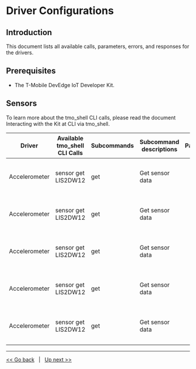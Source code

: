 # Driver Configurations

## Introduction
This document lists all available calls, parameters, errors, and responses for the drivers. 



## Prerequisites
- The T-Mobile DevEdge IoT Developer Kit. 

## Sensors
To learn more about the tmo_shell CLI calls, please read the document Interacting with the Kit at CLI via tmo_shell. 

| Driver | Available tmo_shell CLI Calls | Subcommands | Subcommand descriptions | Parameters | Response |
| ----- | ----- | ----- | ----- | ----- | ----- |
| Accelerometer | sensor get LIS2DW12 | get | Get sensor data |  | `{ "accelerometer": {"x": 0.210568,"y": 1.234696,"z": 9.94457},` |
| Accelerometer | sensor get LIS2DW12 | get | Get sensor data |  | `{ "accelerometer": {"x": 0.210568,"y": 1.234696,"z": 9.94457},` |
| Accelerometer | sensor get LIS2DW12 | get | Get sensor data |  | `{ "accelerometer": {"x": 0.210568,"y": 1.234696,"z": 9.94457},` |
| Accelerometer | sensor get LIS2DW12 | get | Get sensor data |  | `{ "accelerometer": {"x": 0.210568,"y": 1.234696,"z": 9.94457},` |
| Accelerometer | sensor get LIS2DW12 | get | Get sensor data |  | `{ "accelerometer": {"x": 0.210568,"y": 1.234696,"z": 9.94457},` |

***
[<< Go back](07-Data-Sheet.md) &nbsp; | &nbsp; [Up next >>](09-Upgrading-your-IoT-Developer-Kit.md)
